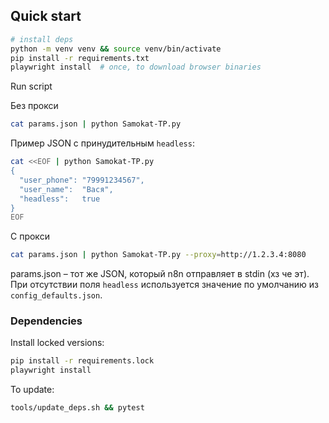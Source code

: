 ## Quick start

```bash
# install deps
python -m venv venv && source venv/bin/activate
pip install -r requirements.txt
playwright install  # once, to download browser binaries
```

Run script

Без прокси

```bash
cat params.json | python Samokat-TP.py
```

Пример JSON с принудительным `headless`:

```bash
cat <<EOF | python Samokat-TP.py
{
  "user_phone": "79991234567",
  "user_name":  "Вася",
  "headless":   true
}
EOF
```

С прокси

```bash
cat params.json | python Samokat-TP.py --proxy=http://1.2.3.4:8080
```

params.json – тот же JSON, который n8n отправляет в stdin (хз че эт). При отсутствии поля
`headless` используется значение по умолчанию из `config_defaults.json`.

### Dependencies

Install locked versions:

```bash
pip install -r requirements.lock
playwright install
```

To update:

```bash
tools/update_deps.sh && pytest
```
